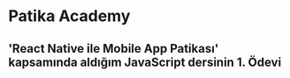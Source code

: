 # Patika Academy
## 'React Native ile Mobile App Patikası' kapsamında aldığım JavaScript dersinin 1. Ödevi
